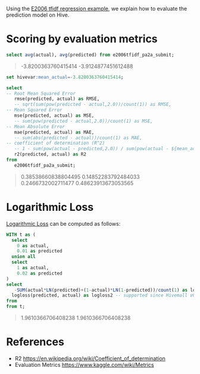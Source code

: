 <!--
  Licensed to the Apache Software Foundation (ASF) under one
  or more contributor license agreements.  See the NOTICE file
  distributed with this work for additional information
  regarding copyright ownership.  The ASF licenses this file
  to you under the Apache License, Version 2.0 (the
  "License"); you may not use this file except in compliance
  with the License.  You may obtain a copy of the License at

    http://www.apache.org/licenses/LICENSE-2.0

  Unless required by applicable law or agreed to in writing,
  software distributed under the License is distributed on an
  "AS IS" BASIS, WITHOUT WARRANTIES OR CONDITIONS OF ANY
  KIND, either express or implied.  See the License for the
  specific language governing permissions and limitations
  under the License.
-->

Using the [E2006 tfidf regression example](../regression/e2006_arow.html), we explain how to evaluate the prediction model on Hive.

<!-- toc -->

# Scoring by evaluation metrics

```sql
select avg(actual), avg(predicted) from e2006tfidf_pa2a_submit;
```
> -3.8200363760415414     -3.9124877451612488

```sql
set hivevar:mean_actual=-3.8200363760415414;

select
-- Root Mean Squared Error
   rmse(predicted, actual) as RMSE,
   -- sqrt(sum(pow(predicted - actual,2.0))/count(1)) as RMSE,
-- Mean Squared Error
   mse(predicted, actual) as MSE,
   -- sum(pow(predicted - actual,2.0))/count(1) as MSE,
-- Mean Absolute Error
   mae(predicted, actual) as MAE,
   -- sum(abs(predicted - actual))/count(1) as MAE,
-- coefficient of determination (R^2)
   -- 1 - sum(pow(actual - predicted,2.0)) / sum(pow(actual - ${mean_actual},2.0)) as R2
   r2(predicted, actual) as R2
from
   e2006tfidf_pa2a_submit;
```
> 0.38538660838804495     0.14852283792484033     0.2466732002711477      0.48623913673053565

# Logarithmic Loss

[Logarithmic Loss](https://www.kaggle.com/wiki/LogarithmicLoss) can be computed as follows:

```sql
WITH t as (
  select
    0 as actual,
    0.01 as predicted
  union all
  select
    1 as actual,
    0.02 as predicted
)
select
   -SUM(actual*LN(predicted)+(1-actual)*LN(1-predicted))/count(1) as logloss1,
  logloss(predicted, actual) as logloss2 -- supported since Hivemall v0.4.2-rc.1
from
from t;
```
> 1.9610366706408238	1.9610366706408238

# References

* R2 https://en.wikipedia.org/wiki/Coefficient_of_determination
* Evaluation Metrics https://www.kaggle.com/wiki/Metrics
